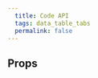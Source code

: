 ```yaml
---
  title: Code API
  tags: data_table_tabs
  permalink: false
---
```


## Props

<esds-data-table headers='{{ componentDocs.dataTable.props.headers | dump }}' rows='{{ componentDocs.dataTable.props.rows | dump }}'></esds-data-table>
